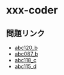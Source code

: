 # xxx-coder

## 問題リンク

- [abc120_b](https://atcoder.jp/contests/abc120/tasks/abc120_b)
- [abc087_b](https://atcoder.jp/contests/abc087/tasks/abc087_b)
- [abc118_c](https://atcoder.jp/contests/abc118/tasks/abc118_c)
- [abc115_d](https://atcoder.jp/contests/abc115/tasks/abc115_d)
